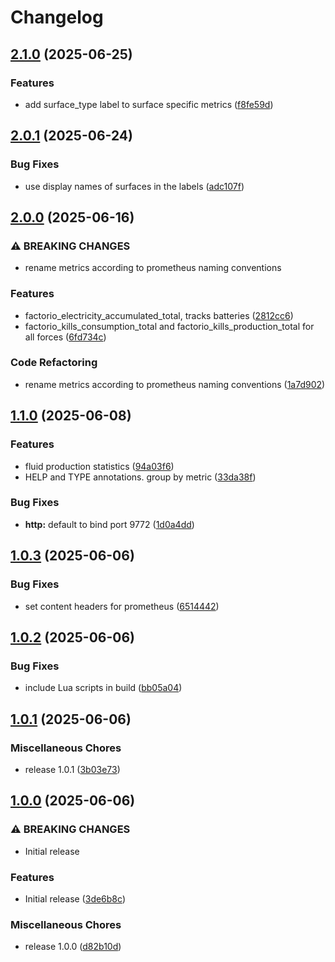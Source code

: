 # Changelog

## [2.1.0](https://github.com/Sleavely/factorio-rcon-prometheus-exporter/compare/v2.0.1...v2.1.0) (2025-06-25)


### Features

* add surface_type label to surface specific metrics ([f8fe59d](https://github.com/Sleavely/factorio-rcon-prometheus-exporter/commit/f8fe59d613cd326cc096964ff4f8b80550e59ce1))

## [2.0.1](https://github.com/Sleavely/factorio-rcon-prometheus-exporter/compare/v2.0.0...v2.0.1) (2025-06-24)


### Bug Fixes

* use display names of surfaces in the labels ([adc107f](https://github.com/Sleavely/factorio-rcon-prometheus-exporter/commit/adc107fe1b511f682f233175877d5875622c6668))

## [2.0.0](https://github.com/Sleavely/factorio-rcon-prometheus-exporter/compare/v1.1.0...v2.0.0) (2025-06-16)


### ⚠ BREAKING CHANGES

* rename metrics according to prometheus naming conventions

### Features

* factorio_electricity_accumulated_total, tracks batteries ([2812cc6](https://github.com/Sleavely/factorio-rcon-prometheus-exporter/commit/2812cc647fb2a1ab98359f01859d8fc5a101e116))
* factorio_kills_consumption_total and factorio_kills_production_total for all forces ([6fd734c](https://github.com/Sleavely/factorio-rcon-prometheus-exporter/commit/6fd734c535bf15d79a78529ce342881a5f214e72))


### Code Refactoring

* rename metrics according to prometheus naming conventions ([1a7d902](https://github.com/Sleavely/factorio-rcon-prometheus-exporter/commit/1a7d902942d32e7499b05220ef3f461558c43b60))

## [1.1.0](https://github.com/Sleavely/factorio-rcon-prometheus-exporter/compare/v1.0.3...v1.1.0) (2025-06-08)


### Features

* fluid production statistics ([94a03f6](https://github.com/Sleavely/factorio-rcon-prometheus-exporter/commit/94a03f6a5fb6ab393175225cd57087bc2207cd0c))
* HELP and TYPE annotations. group by metric ([33da38f](https://github.com/Sleavely/factorio-rcon-prometheus-exporter/commit/33da38f5502fe7b5b479fbd8f63c4b735b489aca))


### Bug Fixes

* **http:** default to bind port 9772 ([1d0a4dd](https://github.com/Sleavely/factorio-rcon-prometheus-exporter/commit/1d0a4dd23904734fb55045a0e31aa449ef889d11))

## [1.0.3](https://github.com/Sleavely/factorio-rcon-prometheus-exporter/compare/v1.0.2...v1.0.3) (2025-06-06)


### Bug Fixes

* set content headers for prometheus ([6514442](https://github.com/Sleavely/factorio-rcon-prometheus-exporter/commit/6514442e3b03df6c443377ba02e7abbcbda7335d))

## [1.0.2](https://github.com/Sleavely/factorio-rcon-prometheus-exporter/compare/v1.0.1...v1.0.2) (2025-06-06)


### Bug Fixes

* include Lua scripts in build ([bb05a04](https://github.com/Sleavely/factorio-rcon-prometheus-exporter/commit/bb05a04c041c8d8b7fe83b2689980ba521c8e4b8))

## [1.0.1](https://github.com/Sleavely/factorio-rcon-prometheus-exporter/compare/v1.0.0...v1.0.1) (2025-06-06)


### Miscellaneous Chores

* release 1.0.1 ([3b03e73](https://github.com/Sleavely/factorio-rcon-prometheus-exporter/commit/3b03e7310a449c5d37a7a2d451710a88e6f6380c))

## [1.0.0](https://github.com/Sleavely/factorio-rcon-prometheus-exporter/compare/v1.0.0...v1.0.0) (2025-06-06)


### ⚠ BREAKING CHANGES

* Initial release

### Features

* Initial release ([3de6b8c](https://github.com/Sleavely/factorio-rcon-prometheus-exporter/commit/3de6b8c35cc5b55063d3f004c9db91a1c57938e8))


### Miscellaneous Chores

* release 1.0.0 ([d82b10d](https://github.com/Sleavely/factorio-rcon-prometheus-exporter/commit/d82b10d6bc1d8c1c0e40af37f6e5bfae4c672c9f))

